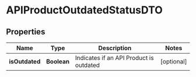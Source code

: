 

# APIProductOutdatedStatusDTO

## Properties

Name | Type | Description | Notes
------------ | ------------- | ------------- | -------------
**isOutdated** | **Boolean** | Indicates if an API Product is outdated  |  [optional]



